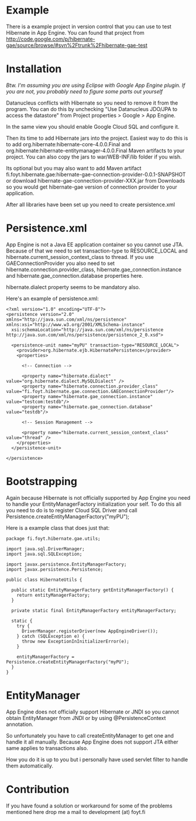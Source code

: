 # Example #

There is a example project in version control that you can use to test Hibernate in App Engine. You can found that project from http://code.google.com/p/hibernate-gae/source/browse/#svn%2Ftrunk%2Fhibernate-gae-test

# Installation #

_Btw. I'm assuming you are using Eclipse with Google App Engine plugin. If you are not, you probably need to figure some parts out yourself_

Datanucleus conflicts with Hibernate so you need to remove it from the program. You can do this by unchecking "Use Datanucleus JDO/JPA to access the datastore" from Project properties > Google > App Engine.

In the same view you should enable Google Cloud SQL and configure it.

Then its time to add Hibernate jars into the project. Easiest way to do this is to add org.hibernate:hibernate-core-4.0.0.Final and org.hibernate:hibernate-entitymanager-4.0.0.Final Maven artifacts to your project. You can also copy the jars to war/WEB-INF/lib folder if you wish.

Its optional but you may also want to add Maven artifact fi.foyt.hibernate.gae:hibernate-gae-connection-provider-0.0.1-SNAPSHOT or download hibernate-gae-connection-provider-XXX.jar from Downloads so you would get hibernate-gae version of connection provider to your application.

After all libraries have been set up you need to create persistence.xml

# Persistence.xml #

App Engine is not a Java EE application container so you cannot use JTA. Because of that we need to set transaction-type to RESOURCE\_LOCAL and hibernate.current\_session\_context\_class to thread. If you use GAEConnectionProvider you also need to set hibernate.connection.provider\_class, hibernate.gae\_connection.instance and hibernate.gae\_connection.database properties here.

hibernate.dialect property seems to be mandatory also.

Here's an example of persistence.xml:

```
<?xml version="1.0" encoding="UTF-8"?>
<persistence version="2.0" xmlns="http://java.sun.com/xml/ns/persistence" xmlns:xsi="http://www.w3.org/2001/XMLSchema-instance"
  xsi:schemaLocation="http://java.sun.com/xml/ns/persistence http://java.sun.com/xml/ns/persistence/persistence_2_0.xsd">

  <persistence-unit name="myPU" transaction-type="RESOURCE_LOCAL">
    <provider>org.hibernate.ejb.HibernatePersistence</provider>
    <properties>
    
      <!-- Connection -->

      <property name="hibernate.dialect" value="org.hibernate.dialect.MySQLDialect" />
      <property name="hibernate.connection.provider_class" value="fi.foyt.hibernate.gae.connection.GAEConnectionProvider"/>
      <property name="hibernate.gae_connection.instance" value="testcom:testdb"/>
      <property name="hibernate.gae_connection.database" value="testdb"/>

      <!-- Session Management -->

      <property name="hibernate.current_session_context_class" value="thread" />
    </properties>
  </persistence-unit>

</persistence>
```

# Bootstrapping #

Again because Hibernate is not officially supported by App Engine you need to handle your EntityManagerFactory initialization your self. To do this all you need to do is to register Cloud SQL Driver and call Persistence.createEntityManagerFactory("myPU");

Here is a example class that does just that:

```
package fi.foyt.hibernate.gae.utils;

import java.sql.DriverManager;
import java.sql.SQLException;

import javax.persistence.EntityManagerFactory;
import javax.persistence.Persistence;

public class HibernateUtils {
  
  public static EntityManagerFactory getEntityManagerFactory() {
    return entityManagerFactory;
  }
  
  private static final EntityManagerFactory entityManagerFactory;
  
  static {
    try {
      DriverManager.registerDriver(new AppEngineDriver());
    } catch (SQLException e) {
      throw new ExceptionInInitializerError(e);
    }
    
    entityManagerFactory = Persistence.createEntityManagerFactory("myPU");
  }
}
```

# EntityManager #

App Engine does not officially support Hibernate or JNDI so you cannot obtain EntityManager from JNDI or by using @PersistenceContext annotation.

So unfortunately you have to call createEntityManager to get one and handle it all manually. Because App Engine does not support JTA either same applies to transactions also.

How you do it is up to you but i personally have used servlet filter to handle them automatically.

# Contribution #

If you have found a solution or workaround for some of the problems mentioned here drop me a mail to development (at) foyt.fi